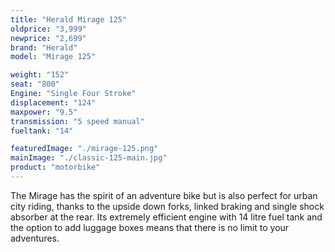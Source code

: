 ```yaml
---
title: "Herald Mirage 125"
oldprice: "3,999"
newprice: "2,699"
brand: "Herald"
model: "Mirage 125"

weight: "152"
seat: "800"
Engine: "Single Four Stroke"
displacement: "124"
maxpower: "9.5"
transmission: "5 speed manual"
fueltank: "14"

featuredImage: "./mirage-125.png"
mainImage: "./classic-125-main.jpg"
product: "motorbike"
---
```


The Mirage has the spirit of an adventure bike but is also perfect for urban city riding, thanks to the upside down forks, linked braking and single shock absorber at the rear. Its extremely efficient engine with 14 litre fuel tank and the option to add luggage boxes means that there is no limit to your adventures.